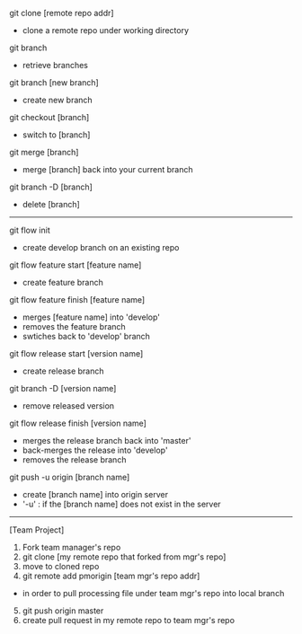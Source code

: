 git clone [remote repo addr]
- clone a remote repo under working directory

git branch 
- retrieve branches

git branch [new branch]
- create new branch 

git checkout [branch]
- switch to [branch]

git merge [branch]
- merge [branch] back into your current branch 

git branch -D [branch]
- delete [branch]
 
-----------------------------------------------

git flow init
- create develop branch on an existing repo 

git flow feature start [feature name]
- create feature branch 

git flow feature finish [feature name]
- merges [feature name] into 'develop'
- removes the feature branch
- swtiches back to 'develop' branch  

git flow release start [version name]
- create release branch 

git branch -D [version name]
- remove released version 

git flow release finish [version name]
- merges the release branch back into 'master'
- back-merges the release into 'develop'
- removes the release branch 

git push -u origin [branch name]
- create [branch name] into origin server 
- '-u' : if the [branch name] does not exist in the server

---------------------------------------------------

[Team Project]

1. Fork team manager's repo
2. git clone [my remote repo that forked from mgr's repo]
3. move to cloned repo
4. git remote add pmorigin [team mgr's repo addr]
  - in order to pull processing file under team mgr's repo into local branch 
5. git push origin master
6. create pull request in my remote repo to team mgr's repo  


